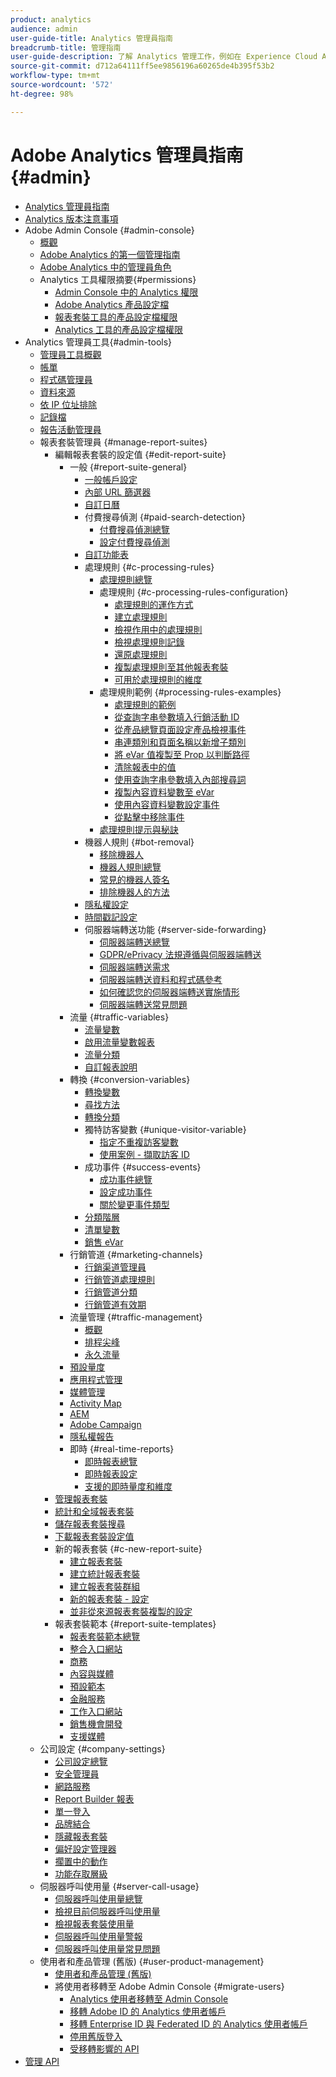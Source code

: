 ```yaml
---
product: analytics
audience: admin
user-guide-title: Analytics 管理員指南
breadcrumb-title: 管理指南
user-guide-description: 了解 Analytics 管理工作，例如在 Experience Cloud Admin Console 中管理使用者和產品、設定報表套裝等。
source-git-commit: d712a64111ff5ee9856196a60265de4b395f53b2
workflow-type: tm+mt
source-wordcount: '572'
ht-degree: 98%

---
```



# Adobe Analytics 管理員指南 {#admin}

+ [Analytics 管理員指南](home.md)
+ [Analytics 版本注意事項](https://experienceleague.adobe.com/docs/analytics/release-notes/latest.html?lang=zh-Hant)
+ Adobe Admin Console {#admin-console}
   + [概觀](admin-console/home.md)
   + [Adobe Analytics 的第一個管理指南](admin-console/first-admin-guide.md)
   + [Adobe Analytics 中的管理員角色](admin-console/admin-roles-in-analytics.md)
   + Analytics 工具權限摘要{#permissions}
      + [Admin Console 中的 Analytics 權限](admin-console/permissions/summary-tables.md)
      + [Adobe Analytics 產品設定檔](admin-console/permissions/product-profile.md)
      + [報表套裝工具的產品設定檔權限](admin-console/permissions/report-suite-tools.md)
      + [Analytics 工具的產品設定檔權限](admin-console/permissions/analytics-tools.md)
+ Analytics 管理員工具{#admin-tools}
   + [管理員工具概觀](admin/c-admin-tools.md)
   + [帳單](admin/billing-admin.md)
   + [程式碼管理員](admin/code-manager-admin.md)
   + [資料來源](admin/data-sources.md)
   + [依 IP 位址排除](admin/exclude-ip.md)
   + [記錄檔](admin/logs.md)
   + [報告活動管理員](admin/reporting-activity.md)
   + 報表套裝管理員 {#manage-report-suites}
      + 編輯報表套裝的設定值 {#edit-report-suite}
         + 一般 {#report-suite-general}
            + [一般帳戶設定](admin/c-manage-report-suites/c-edit-report-suites/general/general-acct-settings-admin.md)
            + [內部 URL 篩選器](admin/c-manage-report-suites/c-edit-report-suites/general/internal-url-filter-admin.md)
            + [自訂日曆](admin/c-manage-report-suites/c-edit-report-suites/general/custom-calendar.md)
            + 付費搜尋偵測 {#paid-search-detection}
               + [付費搜尋偵測總覽](admin/c-manage-report-suites/c-edit-report-suites/general/paid-search-detection/paid-search-detection.md)
               + [設定付費搜尋偵測](admin/c-manage-report-suites/c-edit-report-suites/general/paid-search-detection/t-paid-search-detection.md)
            + [自訂功能表](admin/c-manage-report-suites/c-edit-report-suites/general/customize-menus.md)
            + 處理規則 {#c-processing-rules}
               + [處理規則總覽](admin/c-manage-report-suites/c-edit-report-suites/general/c-processing-rules/processing-rules.md)
               + 處理規則 {#c-processing-rules-configuration}
                  + [處理規則的運作方式](admin/c-manage-report-suites/c-edit-report-suites/general/c-processing-rules/c-processing-rules-configuration/processing-rules-about.md)
                  + [建立處理規則](admin/c-manage-report-suites/c-edit-report-suites/general/c-processing-rules/c-processing-rules-configuration/t-processing-rules.md)
                  + [檢視作用中的處理規則](admin/c-manage-report-suites/c-edit-report-suites/general/c-processing-rules/c-processing-rules-configuration/t-processing-rules-view.md)
                  + [檢視處理規則記錄](admin/c-manage-report-suites/c-edit-report-suites/general/c-processing-rules/c-processing-rules-configuration/t-processing-rule-view-history.md)
                  + [還原處理規則](admin/c-manage-report-suites/c-edit-report-suites/general/c-processing-rules/c-processing-rules-configuration/t-processing-rules-restore.md)
                  + [複製處理規則至其他報表套裝](admin/c-manage-report-suites/c-edit-report-suites/general/c-processing-rules/c-processing-rules-configuration/t-processing-rules-copy-to-rs.md)
                  + [可用於處理規則的維度](admin/c-manage-report-suites/c-edit-report-suites/general/c-processing-rules/processing-rule-dimensions.md)
               + 處理規則範例 {#processing-rules-examples}
                  + [處理規則的範例](admin/c-manage-report-suites/c-edit-report-suites/general/c-processing-rules/processing-rules-examples/processing-rules-examples.md)
                  + [從查詢字串參數填入行銷活動 ID](admin/c-manage-report-suites/c-edit-report-suites/general/c-processing-rules/processing-rules-examples/processing-rules-populate-campaign-id.md)
                  + [從產品總覽頁面設定產品檢視事件](admin/c-manage-report-suites/c-edit-report-suites/general/c-processing-rules/processing-rules-examples/setting-the-product-view-event.md)
                  + [串連類別和頁面名稱以新增子類別](admin/c-manage-report-suites/c-edit-report-suites/general/c-processing-rules/processing-rules-examples/subcategory-concatenating.md)
                  + [將 eVar 值複製至 Prop 以判斷路徑](admin/c-manage-report-suites/c-edit-report-suites/general/c-processing-rules/processing-rules-examples/processing-rules-determining-path.md)
                  + [清除報表中的值](admin/c-manage-report-suites/c-edit-report-suites/general/c-processing-rules/processing-rules-examples/clean-up-values-in-a-report.md)
                  + [使用查詢字串參數填入內部搜尋詞](admin/c-manage-report-suites/c-edit-report-suites/general/c-processing-rules/processing-rules-examples/processing-rules-populating-internal-search.md)
                  + [複製內容資料變數至 eVar](admin/c-manage-report-suites/c-edit-report-suites/general/c-processing-rules/processing-rules-examples/processing-rules-copy-context-data.md)
                  + [使用內容資料變數設定事件](admin/c-manage-report-suites/c-edit-report-suites/general/c-processing-rules/processing-rules-examples/processing-rules-copy-context-data-event.md)
                  + [從點擊中移除事件](admin/c-manage-report-suites/c-edit-report-suites/general/c-processing-rules/processing-rules-examples/processing-rules-remove-event.md)
               + [處理規則提示與秘訣](admin/c-manage-report-suites/c-edit-report-suites/general/c-processing-rules/processing-rules-tips.md)
            + 機器人規則 {#bot-removal}
               + [移除機器人](admin/c-manage-report-suites/c-edit-report-suites/general/bot-removal/bot-removal.md)
               + [機器人規則總覽](admin/c-manage-report-suites/c-edit-report-suites/general/bot-removal/bot-rules.md)
               + [常見的機器人簽名](admin/c-manage-report-suites/c-edit-report-suites/general/bot-removal/bot-signatures.md)
               + [排除機器人的方法](admin/c-manage-report-suites/c-edit-report-suites/general/bot-removal/bot-exclusion-methods.md)
            + [隱私權設定](admin/c-manage-report-suites/c-edit-report-suites/general/privacy-settings.md)
            + [時間戳記設定](admin/c-manage-report-suites/c-edit-report-suites/general/timestamp-optional.md)
            + 伺服器端轉送功能 {#server-side-forwarding}
               + [伺服器端轉送總覽](admin/c-manage-report-suites/c-edit-report-suites/general/c-server-side-forwarding/ssf.md)
               + [GDPR/ePrivacy 法規遵循與伺服器端轉送](admin/c-manage-report-suites/c-edit-report-suites/general/c-server-side-forwarding/ssf-gdpr.md)
               + [伺服器端轉送需求](admin/c-manage-report-suites/c-edit-report-suites/general/c-server-side-forwarding/ssf-requirements.md)
               + [伺服器端轉送資料和程式碼參考](admin/c-manage-report-suites/c-edit-report-suites/general/c-server-side-forwarding/ssf-reference.md)
               + [如何確認您的伺服器端轉送實施情形](admin/c-manage-report-suites/c-edit-report-suites/general/c-server-side-forwarding/ssf-verify.md)
               + [伺服器端轉送常見問題](admin/c-manage-report-suites/c-edit-report-suites/general/c-server-side-forwarding/ssf-faq.md)
         + 流量 {#traffic-variables}
            + [流量變數](admin/c-manage-report-suites/c-edit-report-suites/c-traffic-variables/traffic-var.md)
            + [啟用流量變數報表](admin/c-manage-report-suites/c-edit-report-suites/c-traffic-variables/t-traffic-variable.md)
            + [流量分類](admin/c-manage-report-suites/c-edit-report-suites/c-traffic-variables/traffic-classifications.md)
            + [自訂報表說明](admin/c-manage-report-suites/c-edit-report-suites/c-traffic-variables/custom-desc-admin.md)
         + 轉換 {#conversion-variables}
            + [轉換變數](admin/c-manage-report-suites/c-edit-report-suites/conversion-var-admin/conversion-var-admin.md)
            + [尋找方法](admin/c-manage-report-suites/c-edit-report-suites/conversion-var-admin/finding-methods.md)
            + [轉換分類](admin/c-manage-report-suites/c-edit-report-suites/conversion-var-admin/conversion-classifications.md)
            + 獨特訪客變數 {#unique-visitor-variable}
               + [指定不重複訪客變數](admin/c-manage-report-suites/c-edit-report-suites/conversion-var-admin/unique-visitor-variable-admin/t-unique-visitor-variable.md)
               + [使用案例 - 擷取訪客 ID](admin/c-manage-report-suites/c-edit-report-suites/conversion-var-admin/unique-visitor-variable-admin/extract-visitorids-usecase.md)
            + 成功事件 {#success-events}
               + [成功事件總覽](admin/c-manage-report-suites/c-edit-report-suites/conversion-var-admin/c-success-events/success-event.md)
               + [設定成功事件](admin/c-manage-report-suites/c-edit-report-suites/conversion-var-admin/c-success-events/t-success-events.md)
               + [關於變更事件類型](admin/c-manage-report-suites/c-edit-report-suites/conversion-var-admin/c-success-events/event-type.md)
            + [分類階層](admin/c-manage-report-suites/c-edit-report-suites/conversion-var-admin/classification-hierarchies.md)
            + [清單變數](admin/c-manage-report-suites/c-edit-report-suites/conversion-var-admin/list-var-admin.md)
            + [銷售 eVar](admin/c-manage-report-suites/c-edit-report-suites/conversion-var-admin/merchandising-evars.md)
         + 行銷管道 {#marketing-channels}
            + [行銷渠道管理員](admin/c-manage-report-suites/c-edit-report-suites/marketing-channels/c-channels.md)
            + [行銷管道處理規則](admin/c-manage-report-suites/c-edit-report-suites/marketing-channels/c-rules.md)
            + [行銷管道分類](admin/c-manage-report-suites/c-edit-report-suites/marketing-channels/classifications-mchannel.md)
            + [行銷管道有效期](admin/c-manage-report-suites/c-edit-report-suites/marketing-channels/visitor-engagement.md)
         + 流量管理 {#traffic-management}
            + [概觀](admin/c-manage-report-suites/c-edit-report-suites/c-traffic-management/traffic-management.md)
            + [排程尖峰](admin/c-manage-report-suites/c-edit-report-suites/c-traffic-management/t-traffic-schedule-spike.md)
            + [永久流量](admin/c-manage-report-suites/c-edit-report-suites/c-traffic-management/t-traffic-permanent.md)
         + [預設量度](admin/c-manage-report-suites/c-edit-report-suites/default-metrics.md)
         + [應用程式管理](admin/c-manage-report-suites/c-edit-report-suites/mobile-management.md)
         + [媒體管理](admin/c-manage-report-suites/c-edit-report-suites/media-management.md)
         + [Activity Map](admin/c-manage-report-suites/c-edit-report-suites/activity-map.md)
         + [AEM](admin/c-manage-report-suites/c-edit-report-suites/adobe-experience-manager.md)
         + [Adobe Campaign](admin/c-manage-report-suites/c-edit-report-suites/adobe-campaign.md)
         + [隱私權報告](admin/c-manage-report-suites/c-edit-report-suites/privacy-reporting.md)
         + 即時 {#real-time-reports}
            + [即時報表總覽](admin/c-manage-report-suites/c-edit-report-suites/realtime/realtime.md)
            + [即時報表設定](admin/c-manage-report-suites/c-edit-report-suites/realtime/t-realtime-admin.md)
            + [支援的即時量度和維度](admin/c-manage-report-suites/c-edit-report-suites/realtime/realtime-metrics.md)
      + [管理報表套裝](admin/c-manage-report-suites/report-suites-admin.md)
      + [統計和全域報表套裝](admin/c-manage-report-suites/rollup-report-suite.md)
      + [儲存報表套裝搜尋](admin/c-manage-report-suites/t-report-suite-saved-search.md)
      + [下載報表套裝設定值](admin/c-manage-report-suites/t-download-rs-settings.md)
      + 新的報表套裝 {#c-new-report-suite}
         + [建立報表套裝](admin/c-manage-report-suites/c-new-report-suite/t-create-a-report-suite.md)
         + [建立統計報表套裝](admin/c-manage-report-suites/c-new-report-suite/t-rollups.md)
         + [建立報表套裝群組](admin/c-manage-report-suites/c-new-report-suite/t-create-rs-group.md)
         + [新的報表套裝 - 設定](admin/c-manage-report-suites/c-new-report-suite/new-report-suite.md)
         + [並非從來源報表套裝複製的設定](admin/c-manage-report-suites/c-new-report-suite/settings-not-copied-from-rs.md)
      + 報表套裝範本 {#report-suite-templates}
         + [報表套裝範本總覽](admin/c-manage-report-suites/c-report-suite-templates/report-suite-templates.md)
         + [整合入口網站](admin/c-manage-report-suites/c-report-suite-templates/aggregator-portal.md)
         + [商務](admin/c-manage-report-suites/c-report-suite-templates/commerce-admin.md)
         + [內容與媒體](admin/c-manage-report-suites/c-report-suite-templates/content-media.md)
         + [預設範本](admin/c-manage-report-suites/c-report-suite-templates/default-rs-template.md)
         + [金融服務](admin/c-manage-report-suites/c-report-suite-templates/financial-services.md)
         + [工作入口網站](admin/c-manage-report-suites/c-report-suite-templates/job-portal.md)
         + [銷售機會開發](admin/c-manage-report-suites/c-report-suite-templates/lead-generation.md)
         + [支援媒體](admin/c-manage-report-suites/c-report-suite-templates/support-media.md)
   + 公司設定 {#company-settings}
      + [公司設定總覽](admin/company/c-company-settings.md)
      + [安全管理員](admin/company/security-manager.md)
      + [網路服務](admin/company/web-services-admin.md)
      + [Report Builder 報表](admin/company/report-builder-reports-admin.md)
      + [單一登入](admin/company/single-signon-admin.md)
      + [品牌結合](admin/company/co-branding-admin.md)
      + [隱藏報表套裝](admin/company/c-hide-report-suites.md)
      + [偏好設定管理器](admin/company/preferences-manager.md)
      + [擱置中的動作](admin/company/pending-actions-admin.md)
      + [功能存取層級](admin/company/feature-access-levels.md)
   + 伺服器呼叫使用量 {#server-call-usage}
      + [伺服器呼叫使用量總覽](admin/c-server-call-usage/overage-overview.md)
      + [檢視目前伺服器呼叫使用量](admin/c-server-call-usage/server-call-usage-dashboard.md)
      + [檢視報表套裝使用量](admin/c-server-call-usage/report-suite-usage.md)
      + [伺服器呼叫使用量警報](admin/c-server-call-usage/scu-alerts.md)
      + [伺服器呼叫使用量常見問題](admin/c-server-call-usage/overage-faq.md)
   + 使用者和產品管理 (舊版) {#user-product-management}
      + [使用者和產品管理 (舊版)](admin/user-management2/user-management.md)
      + 將使用者移轉至 Adobe Admin Console {#migrate-users}
         + [Analytics 使用者移轉至 Admin Console](admin/user-management2/user-migration/c-migration-tool.md)
         + [移轉 Adobe ID 的 Analytics 使用者帳戶](admin/user-management2/user-migration/t-migrate-users.md)
         + [移轉 Enterprise ID 與 Federated ID 的 Analytics 使用者帳戶](admin/user-management2/user-migration/migrate-enterprise.md)
         + [停用舊版登入](admin/user-management2/user-migration/t-disable-legacy-login.md)
         + [受移轉影響的 API](admin/user-management2/user-migration/developer.md)
+ [管理 API](c-admin-api/c-admin-api.md)

